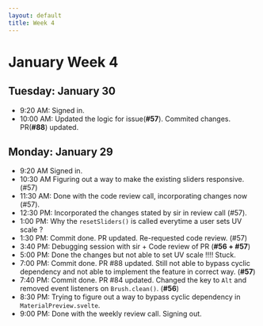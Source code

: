 ```yaml
---
layout: default
title: Week 4
---
```

# **January Week 4**
## **Tuesday: January 30**
- 9:20  AM: Signed in.
- 10:00 AM: Updated the logic for issue(**#57**). Commited changes. PR(**#88**) updated.

## **Monday: January 29**
- 9:20  AM Signed in.
- 10:30 AM Figuring out a way to make the existing sliders responsive. (#57)
- 11:30 AM: Done with the code review call, incorporating changes now (#57).
- 12:30 PM: Incorporated the changes stated by sir in review call (#57).
- 1:00  PM: Why the `resetSliders()` is called everytime a user sets UV scale ?
- 1:30  PM: Commit done. PR updated. Re-requested code review. (#57)
- 3:40  PM: Debugging session with sir + Code review of PR (**#56 + #57**)
- 5:00  PM: Done the changes but not able to set UV scale !!!! Stuck.
- 7:00  PM: Commit done. PR #88 updated. Still not able to bypass cyclic dependency and not able to implement the feature in correct way. (**#57**)
- 7:40  PM: Commit done. PR #84 updated. Changed the key to `Alt` and removed event listeners on `Brush.clean()`. (**#56**)
- 8:30  PM: Trying to figure out a way to bypass cyclic dependency in `MaterialPreview.svelte`.
- 9:00  PM: Done with the weekly review call. Signing out.
